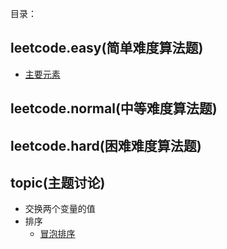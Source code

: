 目录：

## leetcode.easy(简单难度算法题)

- [主要元素](https://leetcode-cn.com/problems/find-majority-element-lcci/)

## leetcode.normal(中等难度算法题) 


## leetcode.hard(困难难度算法题)


## topic(主题讨论)

- 交换两个变量的值
- 排序
    - [冒泡排序](doc/sort/BubbleSort.md)
